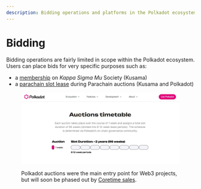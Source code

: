 ```yaml
---
description: Bidding operations and platforms in the Polkadot ecosystem.
---
```


# Bidding

Bidding operations are fairly limited in scope within the Polkadot ecosystem. Users can place bids for very specific purposes such as:

* a [membership](kappa-sigma-mu-ksm-membership.md) on _Kappa Sigma Mu_ Society (Kusama)
* a [parachain slot lease](parachain-slot-lease.md) during Parachain auctions (Kusama and Polkadot)

<figure><img src="../../../.gitbook/assets/O_Bidding.JPG" alt="Polkadot auctions give an entry point to Web3 projects through bidding for a slot lease."><figcaption><p>Polkadot auctions were the main entry point for Web3 projects, but will soon be phased out by <a href="../coretime-sales.md">Coretime sales</a>. </p></figcaption></figure>

